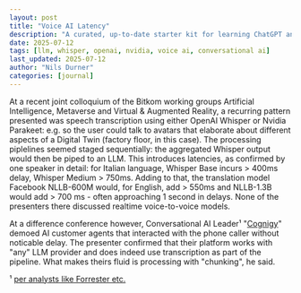 ```yaml
---
layout: post
title: "Voice AI Latency"
description: "A curated, up-to-date starter kit for learning ChatGPT and generative AI—featuring primary sources, expert perspectives, and practical cheat-sheets without hype or misinformation."
date: 2025-07-12
tags: [llm, whisper, openai, nvidia, voice ai, conversational ai]
last_updated: 2025-07-12
author: "Nils Durner"
categories: [journal]
---
```


At a recent joint colloquium of the Bitkom working groups Artificial Intelligence, Metaverse and Virtual & Augmented Reality, a recurring pattern presented was speech transcription using either OpenAI Whisper or Nvidia Parakeet: e.g. so the user could talk to avatars that elaborate about different aspects of a Digital Twin (factory floor, in this case). The processing piplelines seemed staged sequentially: the aggregated Whisper output would then be piped to an LLM. This introduces latencies, as confirmed by one speaker in detail: for Italian language, Whisper Base incurs > 400ms delay, Whisper Medium > 750ms. Adding to that, the translation model Facebook NLLB-600M would, for English, add > 550ms and NLLB-1.3B would add > 700 ms - often approaching 1 second in delays. None of the presenters there discussed realtime voice-to-voice models.

At a difference conference however, Conversational AI Leader¹ "[Cognigy](https://www.cognigy.com)" demoed AI customer agents that interacted with the phone caller without noticable delay. The presenter confirmed that their platform works with "any" LLM provider and does indeed use transcription as part of the pipeline. What makes theirs fluid is processing with "chunking", he said.

¹ [per analysts like Forrester etc.](https://www.cognigy.com/analyst-recognition-awards)